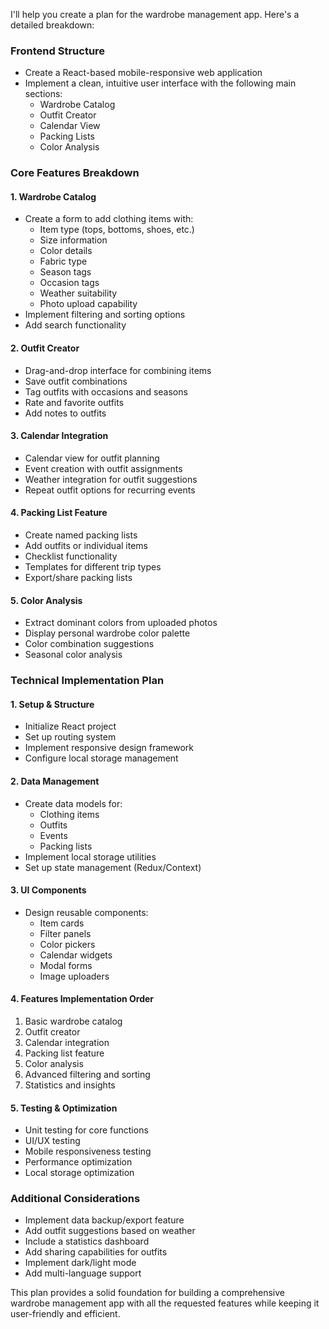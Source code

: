 I'll help you create a plan for the wardrobe management app. Here's a detailed breakdown:

### Frontend Structure
- Create a React-based mobile-responsive web application
- Implement a clean, intuitive user interface with the following main sections:
  - Wardrobe Catalog
  - Outfit Creator
  - Calendar View
  - Packing Lists
  - Color Analysis

### Core Features Breakdown

#### 1. Wardrobe Catalog
- Create a form to add clothing items with:
  - Item type (tops, bottoms, shoes, etc.)
  - Size information
  - Color details
  - Fabric type
  - Season tags
  - Occasion tags
  - Weather suitability
  - Photo upload capability
- Implement filtering and sorting options
- Add search functionality

#### 2. Outfit Creator
- Drag-and-drop interface for combining items
- Save outfit combinations
- Tag outfits with occasions and seasons
- Rate and favorite outfits
- Add notes to outfits

#### 3. Calendar Integration
- Calendar view for outfit planning
- Event creation with outfit assignments
- Weather integration for outfit suggestions
- Repeat outfit options for recurring events

#### 4. Packing List Feature
- Create named packing lists
- Add outfits or individual items
- Checklist functionality
- Templates for different trip types
- Export/share packing lists

#### 5. Color Analysis
- Extract dominant colors from uploaded photos
- Display personal wardrobe color palette
- Color combination suggestions
- Seasonal color analysis

### Technical Implementation Plan

#### 1. Setup & Structure
- Initialize React project
- Set up routing system
- Implement responsive design framework
- Configure local storage management

#### 2. Data Management
- Create data models for:
  - Clothing items
  - Outfits
  - Events
  - Packing lists
- Implement local storage utilities
- Set up state management (Redux/Context)

#### 3. UI Components
- Design reusable components:
  - Item cards
  - Filter panels
  - Color pickers
  - Calendar widgets
  - Modal forms
  - Image uploaders

#### 4. Features Implementation Order
1. Basic wardrobe catalog
2. Outfit creator
3. Calendar integration
4. Packing list feature
5. Color analysis
6. Advanced filtering and sorting
7. Statistics and insights

#### 5. Testing & Optimization
- Unit testing for core functions
- UI/UX testing
- Mobile responsiveness testing
- Performance optimization
- Local storage optimization

### Additional Considerations
- Implement data backup/export feature
- Add outfit suggestions based on weather
- Include a statistics dashboard
- Add sharing capabilities for outfits
- Implement dark/light mode
- Add multi-language support

This plan provides a solid foundation for building a comprehensive wardrobe management app with all the requested features while keeping it user-friendly and efficient.